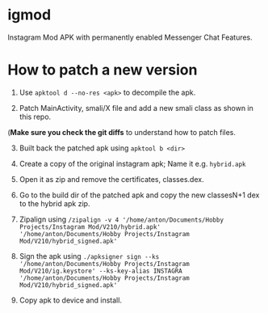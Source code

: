 # igmod
Instagram Mod APK with permanently enabled Messenger Chat Features.


# How to patch a new version

1. Use `apktool d --no-res <apk>` to decompile the apk.

2. Patch MainActivity, smali/X file and add a new smali class as shown in this repo.

(**Make sure you check the git diffs** to understand how to patch files.

3. Built back the patched apk using `apktool b <dir>`

4. Create a copy of the original instagram apk; Name it e.g. `hybrid.apk`

5. Open it as zip and remove the certificates, classes.dex.

6. Go to the build dir of the patched apk and copy the new classesN+1 dex to the hybrid apk zip.

7. Zipalign using `/zipalign -v 4 '/home/anton/Documents/Hobby Projects/Instagram Mod/V210/hybrid.apk' '/home/anton/Documents/Hobby Projects/Instagram Mod/V210/hybrid_signed.apk'`

8. Sign the apk using `./apksigner sign --ks '/home/anton/Documents/Hobby Projects/Instagram Mod/V210/ig.keystore' --ks-key-alias INSTAGRA '/home/anton/Documents/Hobby Projects/Instagram Mod/V210/hybrid_signed.apk'`

9. Copy apk to device and install.
